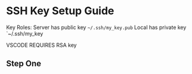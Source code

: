 # SSH Key Setup Guide

Key Roles:
    Server has public key `~/.ssh/my_key.pub`
    Local has private key `~/.ssh/my_key

VSCODE REQUIRES RSA key

## Step One

